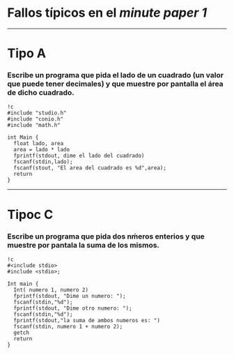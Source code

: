 
# Fallos típicos en el *minute paper 1*

---

# Tipo A

### Escribe un programa que pida el lado de un cuadrado (un valor que puede tener decimales) y que muestre por pantalla el área de dicho cuadrado.

	!c
	#include "studio.h"
	#include "conio.h"
	#include "math.h"
	
	int Main {
	  float lado, area
	  area = lado * lado
      fprintf(stdout, dime el lado del cuadrado)
	  fscanf(stdin,lado);
	  fscanf(stout, "El area del cuadrado es %d",area);
	  return
	}
	
---

# Tipoc C

### Escribe un programa que pida dos nḿeros enterios y que muestre por pantala la suma de los mismos.

	!c
	#<include stdio>
	#include <stdio>;
	
	Int main {
	  Int( numero 1, numero 2)
	  fprintf(stdout, "Dime un numero: ");
	  fscanf(stdin,"%d");
	  fprintf(stdout, "Dime otro numero: ");
	  fscanf(stdin,"%d");
	  fprintf(stdout,"la suma de ambos numeros es: ")
	  fscanf(stdin, numero 1 + numero 2);
	  getch
	  return
	}
	
	
